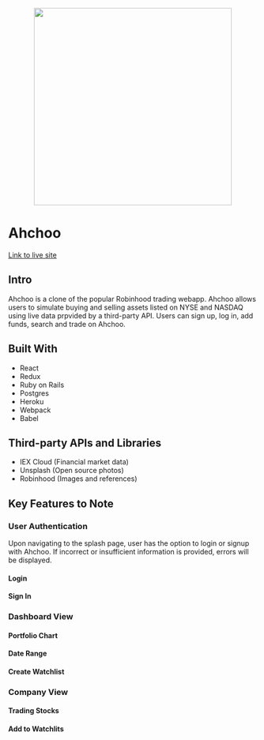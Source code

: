 <p align="center"><a href="#" target="_blank"><img src="https://i.imgur.com/eIHy8c2.png" width="400"></a></p>

# Ahchoo

[Link to live site](https://ahchoo.herokuapp.com)

## Intro
Ahchoo is a clone of the popular Robinhood trading webapp. Ahchoo allows users to simulate buying and selling assets listed on NYSE and NASDAQ using live data prpvided by a third-party API. Users can sign up, log in, add funds, search and trade on Ahchoo.

## Built With
* React
* Redux
* Ruby on Rails
* Postgres
* Heroku
* Webpack
* Babel

## Third-party APIs and Libraries
* IEX Cloud (Financial market data)
* Unsplash (Open source photos)
* Robinhood (Images and references)

## Key Features to Note

### User Authentication
Upon navigating to the splash page, user has the option to login or signup with Ahchoo. If incorrect or insufficient information is provided, errors will be displayed.

#### Login

#### Sign In

### Dashboard View

#### Portfolio Chart

#### Date Range

#### Create Watchlist

### Company View

#### Trading Stocks

#### Add to Watchlits

